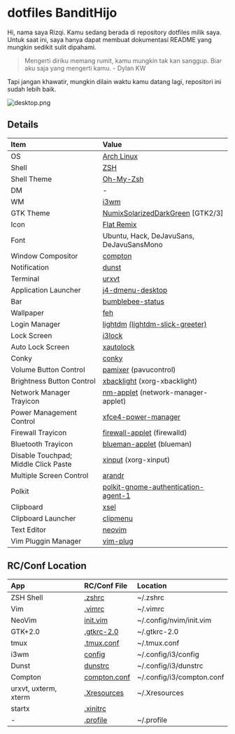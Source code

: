 # **dotfiles BanditHijo**

Hi, nama  saya Rizqi. Kamu sedang berada di repository dotfiles milik saya. Untuk saat ini, saya hanya dapat membuat dokumentasi README yang mungkin sedikit sulit dipahami.

>Mengerti diriku memang rumit, kamu mungkin tak kan sanggup. Biar aku saja yang mengerti kamu. - Dylan KW

Tapi jangan khawatir, mungkin dilain waktu kamu datang lagi, repositori ini sudah lebih baik.

![desktop.png](https://raw.githubusercontent.com/bandithijo/dotfiles/master/screenshot/desktop.png)

## Details
| Item | Value |
| :--- | :---- |
| OS  | [Arch Linux](https://www.archlinux.org/)
| Shell | [ZSH](https://wiki.archlinux.org/index.php/Zsh) |
| Shell Theme | [Oh-My-Zsh](https://github.com/robbyrussell/oh-my-zsh) |
| DM | - |
| WM | [i3wm](https://wiki.archlinux.org/index.php/I3) |
| GTK Theme | [NumixSolarizedDarkGreen](https://github.com/Ferdi265/numix-solarized-gtk-theme) [GTK2/3] |
| Icon | [Flat Remix](https://github.com/daniruiz/Flat-Remix) |
| Font | Ubuntu, Hack, DeJavuSans, DeJavuSansMono |
| Window Compositor | [compton](https://www.archlinux.org/packages/community/x86_64/compton/) |
| Notification | [dunst](https://www.archlinux.org/packages/community/x86_64/dunst/) |
| Terminal | [urxvt](https://www.archlinux.org/packages/community/x86_64/rxvt-unicode/) |
| Application Launcher | [j4-dmenu-desktop](https://aur.archlinux.org/packages/j4-dmenu-desktop/) |
| Bar | [bumblebee-status ](https://github.com/tobi-wan-kenobi/bumblebee-status) |
| Wallpaper | [feh](https://www.archlinux.org/packages/extra/x86_64/feh/) |
| Login Manager | [lightdm](https://www.archlinux.org/packages/extra/x86_64/lightdm/) [(lightdm-slick-greeter)](https://aur.archlinux.org/packages/lightdm-slick-greeter) |
| Lock Screen | [i3lock](https://www.archlinux.org/packages/community/x86_64/i3lock/) |
| Auto Lock Screen | [xautolock](https://www.archlinux.org/packages/community/x86_64/xautolock/) |
| Conky | [conky](https://www.archlinux.org/packages/extra/x86_64/conky/) |
| Volume Button Control | [pamixer](https://www.archlinux.org/packages/extra/x86_64/pavucontrol/) (pavucontrol) |
| Brightness Button Control | [xbacklight](https://www.archlinux.org/packages/extra/x86_64/xorg-xbacklight/) (xorg-xbacklight) |
| Network Manager Trayicon | [nm-applet](https://www.archlinux.org/packages/extra/x86_64/network-manager-applet/) (network-manager-applet) |
| Power Management Control | [xfce4-power-manager](https://www.archlinux.org/packages/extra/x86_64/xfce4-power-manager/) |
| Firewall Trayicon | [firewall-applet](https://www.archlinux.org/packages/community/any/firewalld/) (firewalld) |
| Bluetooth Trayicon | [blueman-applet](https://www.archlinux.org/packages/community/x86_64/blueman/) (blueman) |
| Disable Touchpad; Middle Click Paste | [xinput](https://www.archlinux.org/packages/extra/x86_64/xorg-xinput/) (xorg-xinput) |
| Multiple Screen Control | [arandr](https://www.archlinux.org/packages/community/any/arandr/) |
| Polkit | [polkit-gnome-authentication-agent-1](https://www.archlinux.org/packages/community/x86_64/polkit-gnome/) |
| Clipboard | [xsel](https://www.archlinux.org/packages/community/x86_64/xsel/) |
| Clipboard Launcher | [clipmenu](https://github.com/cdown/clipmenu) |
| Text Editor | [neovim](https://www.archlinux.org/packages/community/x86_64/neovim/) |
| Vim Pluggin Manager | [vim-plug](https://github.com/junegunn/vim-plug) |

## RC/Conf Location
| App | RC/Conf File | Location |
| :-- | :----------- | :------- |
| ZSH Shell | [.zshrc](https://raw.githubusercontent.com/bandithijo/dotfiles/master/.zshrc) | ~/.zshrc |
| Vim | [.vimrc](https://raw.githubusercontent.com/bandithijo/dotfiles/master/.vimrc) | ~/.vimrc |
| NeoVim | [init.vim](https://raw.githubusercontent.com/bandithijo/dotfiles/master/.config/nvim/init.vim) | ~/.config/nvim/init.vim |
| GTK+2.0 | [.gtkrc-2.0](https://raw.githubusercontent.com/bandithijo/dotfiles/master/.gtkrc-2.0) | ~/.gtkrc-2.0 |
| tmux | [.tmux.conf](https://raw.githubusercontent.com/bandithijo/dotfiles/master/.tmux.conf) | ~/.tmux.conf |
| i3wm| [config](https://raw.githubusercontent.com/bandithijo/dotfiles/master/.config/i3/config) | ~/.config/i3/config |
| Dunst | [dunstrc](https://raw.githubusercontent.com/bandithijo/dotfiles/master/.config/i3/dunstrc) | ~/.config/i3/dunstrc |
| Compton | [compton.conf](https://github.com/bandithijo/dotfiles/blob/master/.config/i3/compton.conf) | ~/.config/i3/compton.conf |
| urxvt, uxterm, xterm | [.Xresources](https://raw.githubusercontent.com/bandithijo/dotfiles/master/.Xresources) | ~/.Xresources |
| startx | [.xinitrc](https://wiki.archlinux.org/index.php/Xinit)
| - | [.profile](https://raw.githubusercontent.com/bandithijo/dotfiles/master/.profile) | ~/.profile |


